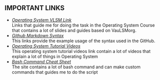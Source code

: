 ## IMPORTANT LINKS

* [_Operating System VLSM Link_](https://os.vlsm.org/)                                                                                
  Links that guide me for doing the task in the Operating System Course that contains a lot of slides and guides based on VauLSMorg.
* [_Github Markdown Syntax_](https://guides.github.com/pdfs/markdown-cheatsheet-online.pdf)                                             
  This links provide the example usage of the syntax used in the GitHub.
* [_Operating System Tutorial Videos_](https://www.youtube.com/playlist?list=PLBlnK6fEyqRiVhbXDGLXDk_OQAeuVcp2O)                    
  This operating system tutorial videos link contain a lot of videos that explain a lot of things in Operating System
* [_Bash Command Cheat Sheet_](https://www.educative.io/blog/bash-shell-command-cheat-sheet)                                        
  The site contains a lot of bash command and can make custom commands that guides me to do the script
